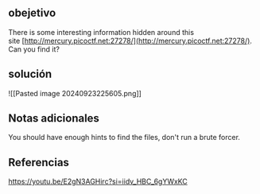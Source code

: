 
## obejetivo
There is some interesting information hidden around this site [http://mercury.picoctf.net:27278/](http://mercury.picoctf.net:27278/). Can you find it?

## solución
![[Pasted image 20240923225605.png]]


## Notas adicionales
You should have enough hints to find the files, don't run a brute forcer.
## Referencias

https://youtu.be/E2gN3AGHirc?si=iidv_HBC_6gYWxKC
